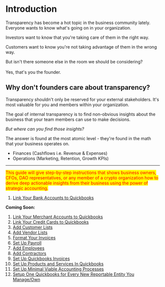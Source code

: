 # Introduction

Transparency has become a hot topic in the business community lately. Everyone wants to know what's going on in your organization.

Investors want to know that you're taking care of them in the right way.

Customers want to know you're not taking advantage of them in the wrong way.

But isn't there someone else in the room we should be considering?\
\
Yes, that's you the founder.

## Why don't founders care about transparency?

Transparency shouldn't only be reserved for your external stakeholders. It's most valuable for you and members within your organization.

The goal of internal transparency is to find non-obvious insights about the business that your team members can use to make decisions.

_But where can you find those insights?_

The answer is found at the most atomic level - they're found in the math that your business operates on.

* Finances (Cashflows i.e. Revenue & Expenses)
* Operations (Marketing, Retention, Growth KPIs)

***

<mark style="color:red;">This guide will give step-by-step instructions that shows business owners, CFOs, DAO representatives, or any member of a crypto organization how to derive deep actionable insights from their business using the power of strategic accounting.</mark>

1. [Link Your Bank Accounts to Quickbooks](guide-+-faq-how-to-setup-a-bank-account-in-quickbooks.md)

**Coming Soon:**

1. [Link Your Merchant Accounts to Quickbooks](coming-soon/link-your-merchant-accounts.md)
2. [Link Your Credit Cards to Quickbooks](coming-soon/link-your-credit-card-accounts.md)
3. [Add Customer Lists](coming-soon/add-customer-lists.md)
4. [Add Vendor Lists](coming-soon/add-vendor-lists.md)
5. [Format Your Invoices](coming-soon/format-your-invoices.md)
6. [Set Up Payroll](coming-soon/set-up-payroll.md)
7. [Add Employees](coming-soon/add-employees.md)
8. [Add Contractors](coming-soon/add-contractors.md)
9. [Set Up Quickbooks Invoices](coming-soon/set-up-quickbooks-invoices.md)
10. [Set Up Products and Services In Quickbooks](coming-soon/set-up-products-and-services-in-quickbooks.md)
11. [Set Up Minimal Viable Accounting Processes](coming-soon/set-up-minimal-viable-accounting-processes.md)
12. [Setup One Quickbooks for Every New Reportable Entity You Manage/Own](coming-soon/setup-one-quickbooks-for-every-new-reportable-entity-you-manage-own.md)
